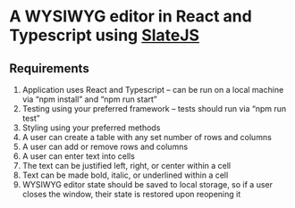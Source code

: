 # A WYSIWYG editor in React and Typescript using [SlateJS](https://www.slatejs.org/examples/richtext)

## Requirements
1. Application uses React and Typescript – can be run on a local machine via “npm
  install” and “npm run start”
2. Testing using your preferred framework – tests should run via “npm run test”
3. Styling using your preferred methods
4. A user can create a table with any set number of rows and columns
5. A user can add or remove rows and columns
6. A user can enter text into cells
7. The text can be justified left, right, or center within a cell
8. Text can be made bold, italic, or underlined within a cell
9. WYSIWYG editor state should be saved to local storage, so if a user closes the
  window, their state is restored upon reopening it
